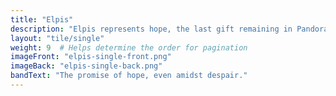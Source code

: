 ```yaml
---
title: "Elpis"
description: "Elpis represents hope, the last gift remaining in Pandora's jar."
layout: "tile/single"
weight: 9  # Helps determine the order for pagination
imageFront: "elpis-single-front.png"
imageBack: "elpis-single-back.png"
bandText: "The promise of hope, even amidst despair."
---
```


